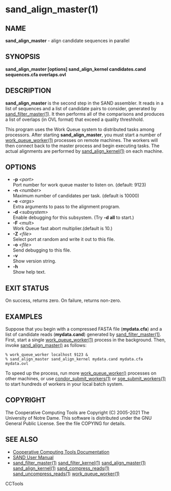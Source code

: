 






















# sand_align_master(1)

## NAME
**sand_align_master** - align candidate sequences in parallel

## SYNOPSIS
**sand_align_master [options] sand_align_kernel candidates.cand sequences.cfa overlaps.ovl**

## DESCRIPTION

**sand_align_master** is the second step in the SAND assembler.
It reads in a list of sequences and a list of candidate pairs
to consider, generated by [sand_filter_master(1)](sand_filter_master.md).
It then performs all of the comparisons and produces a list
of overlaps (in OVL format) that exceed a quality threshhold.

This program uses the Work Queue system to distributed tasks
among processors.  After starting **sand_align_master**,
you must start a number of [work_queue_worker(1)](work_queue_worker.md) processes
on remote machines.  The workers will then connect back to the
master process and begin executing tasks.  The actual alignments
are performed by [sand_align_kernel(1)](sand_align_kernel.md) on each machine.

## OPTIONS


- **-p** _&lt;port&gt;_<br />Port number for work queue master to listen on. (default: 9123)
- **-n** _&lt;number&gt;_<br />Maximum number of candidates per task. (default is 10000)
- **-e** _&lt;args&gt;_<br />Extra arguments to pass to the alignment program.
- **-d** _&lt;subsystem&gt;_<br />Enable debugging for this subsystem. (Try **-d all** to start.)
- **-F** _&lt;mult&gt;_<br />Work Queue fast abort multiplier.(default is 10.)
- **-Z** _&lt;file&gt;_<br />Select port at random and write it out to this file.
- **-o** _&lt;file&gt;_<br />Send debugging to this file.
- **-v**<br />Show version string.
- **-h**<br />Show help text.


## EXIT STATUS
On success, returns zero.  On failure, returns non-zero.

## EXAMPLES

Suppose that you begin with a compressed FASTA file (**mydata.cfa**)
and a list of candidate reads (**mydata.cand**) generated by [sand_filter_master(1)](sand_filter_master.md).
First, start a single [work_queue_worker(1)](work_queue_worker.md) process in the background.
Then, invoke [sand_align_master()](sand_align_master.md) as follows:

```
% work_queue_worker localhost 9123 &
% sand_align_master sand_align_kernel mydata.cand mydata.cfa mydata.ovl
```

To speed up the process, run more [work_queue_worker()](work_queue_worker.md) processes
on other machines, or use [condor_submit_workers(1)](condor_submit_workers.md) or [sge_submit_workers(1)](sge_submit_workers.md) to start hundreds of workers in your local batch system.

## COPYRIGHT

The Cooperative Computing Tools are Copyright (C) 2005-2021 The University of Notre Dame.  This software is distributed under the GNU General Public License.  See the file COPYING for details.

## SEE ALSO


- [Cooperative Computing Tools Documentation]("../index.html")
- [SAND User Manual]("../sand.html")
- [sand_filter_master(1)](sand_filter_master.md)  [sand_filter_kernel(1)](sand_filter_kernel.md)  [sand_align_master(1)](sand_align_master.md)  [sand_align_kernel(1)](sand_align_kernel.md)  [sand_compress_reads(1)](sand_compress_reads.md)  [sand_uncompress_reads(1)](sand_uncompress_reads.md)  [work_queue_worker(1)](work_queue_worker.md)


CCTools
